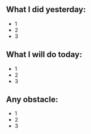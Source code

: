## What I did yesterday:
- 1
- 2
- 3

## What I will do today:
- 1
- 2
- 3

## Any obstacle:
- 1
- 2
- 3
